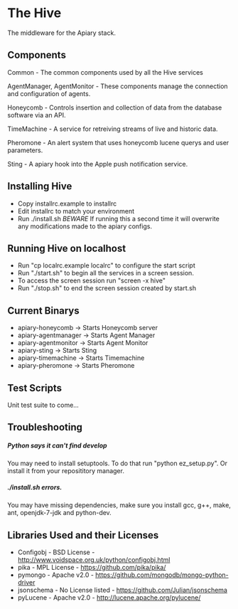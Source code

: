 The Hive
========

The middleware for the Apiary stack.

Components
----------

Common - The common components used by all the Hive services

AgentManager, AgentMonitor - These components manage the connection and configuration of agents. 

Honeycomb - Controls insertion and collection of data from the database software via an API.

TimeMachine - A service for retreiving streams of live and historic data.

Pheromone - An alert system that uses honeycomb lucene querys and user parameters.

Sting - A apiary hook into the Apple push notification service.

Installing Hive
---------------

* Copy installrc.example to installrc
* Edit installrc to match your environment
* Run ./install.sh *BEWARE* If running this a second time it will overwrite any modifications made to the apiary configs.


Running Hive on localhost
-------------------------

* Run "cp localrc.example localrc" to configure the start script
* Run "./start.sh" to begin all the services in a screen session.
* To access the screen session run "screen -x hive"
* Run "./stop.sh" to end the screen session created by start.sh

Current Binarys
---------------

* apiary-honeycomb    -> Starts Honeycomb server
* apiary-agentmanager -> Starts Agent Manager
* apiary-agentmonitor -> Starts Agent Monitor
* apiary-sting        -> Starts Sting 
* apiary-timemachine  -> Starts Timemachine 
* apiary-pheromone    -> Starts Pheromone

Test Scripts
------------

Unit test suite to come...

Troubleshooting
---------------

##### Python says it can't find develop
You may need to install setuptools. To do that run "python ez\_setup.py". Or install it from your reposititory manager.

##### ./install.sh errors. 
You may have missing dependencies, make sure you install gcc, g++, make, ant, openjdk-7-jdk and python-dev.

Libraries Used and their Licenses 
--------------

* Configobj - BSD License - http://www.voidspace.org.uk/python/configobj.html
* pika - MPL License - https://github.com/pika/pika/
* pymongo - Apache v2.0 - https://github.com/mongodb/mongo-python-driver 
* jsonschema - No License listed - https://github.com/Julian/jsonschema
* pyLucene - Apache v2.0 - http://lucene.apache.org/pylucene/
